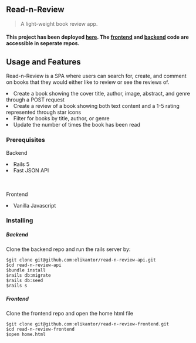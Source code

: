 <h2>Read-n-Review</h2>

> A light-weight book review app.

<h4> This project has been deployed <a href="https://read-n-review-frontend.herokuapp.com/">here</a>.  The <a href="https://github.com/elikantor/Read-n-Review/tree/master/project-frontend">frontend</a> and <a href="https://github.com/elikantor/Read-n-Review/tree/master/project-backend-API">backend</a> code are accessible in seperate repos. <h4>

## Usage and Features

<p>Read-n-Review is a SPA where users can search for, create, and comment on books that they would either like to review or see the reviews of.</P>
<li>Create a book showing the cover title, author, image, abstract, and genre through a POST request</li>
<li>Create a review of a book showing both text content and a 1-5 rating represented through star icons</li>
<li>Filter for books by title, author, or genre</li>
<li>Update the number of times the book has been read</li>

<h3>Prerequisites</h3>
<p>Backend</p>
<li>Rails 5</li>
<li>Fast JSON API</li>
<br></br>
<p>Frontend</p>
<li>Vanilla Javascript</li>

<h3>Installing</h3>
<h5>Backend</h5>
<h7>Clone the backend repo and run the rails server by:</h7>

```
$git clone git@github.com:elikantor/read-n-review-api.git
$cd read-n-review-api
$bundle install
$rails db:migrate
$rails db:seed
$rails s
```

<h5>Frontend</h5>
<h7>Clone the frontend repo and open the home html file</h7>

```
$git clone git@github.com:elikantor/read-n-review-frontend.git
$cd read-n-review-frontend
$open home.html
```
